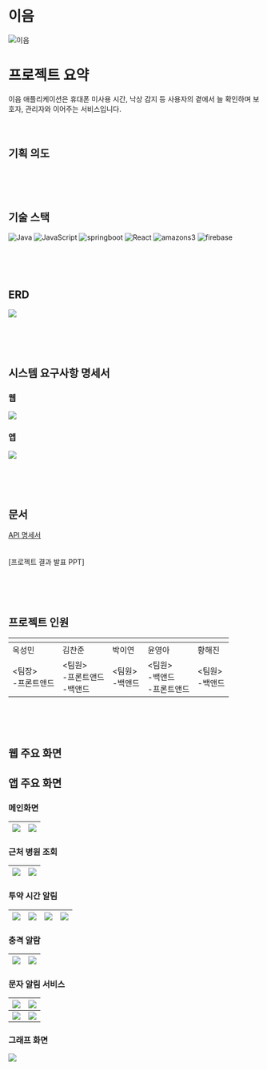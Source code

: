 # 이음
![이음](https://i.imgur.com/z2kc8tT.png)

# 프로젝트 요약

이음 애플리케이션은 휴대폰 미사용 시간, 낙상 감지 등 사용자의 곁에서 늘 확인하며
보호자, 관리자와 이어주는 서비스입니다.
<br><br><br>
## 기획 의도


<br><br><br>

## 기술 스택
![Java](https://img.shields.io/badge/java-%23ED8B00.svg?style=for-the-badge&logo=openjdk&logoColor=white)
![JavaScript](https://img.shields.io/badge/javascript-%23323330.svg?style=for-the-badge&logo=javascript&logoColor=%23F7DF1E)
![springboot](https://img.shields.io/badge/springboot-%236DB33F.svg?style=for-the-badge&logo=spring&logoColor=white)
![React](https://img.shields.io/badge/react-%2320232a.svg?style=for-the-badge&logo=react&logoColor=%2361DAFB)
![amazons3](https://img.shields.io/badge/amazons3-569A31.svg?style=for-the-badge&logo=amazons3&logoColor=white)
![firebase](https://img.shields.io/badge/firebase-DD2C00.svg?style=for-the-badge&logo=firebase&logoColor=white)

<br><br><br>

## ERD
![](https://i.imgur.com/AA2xzHa.png)

<br><br><br>

## 시스템 요구사항 명세서
### 웹
![](https://i.imgur.com/rre1Vex.png)
### 앱
![](https://i.imgur.com/uAxHjMl.png)

<br><br><br>


## 문서 
[API 명세서](https://docs.google.com/spreadsheets/d/1ORIJIANBcSKe0-h6ruXffFMUfjc9gSBiSFB5hh6q1B4/edit?usp=sharing)
<br><br><br>
[프로젝트 결과 발표 PPT]

<br><br><br>

## 프로젝트 인원

|![]()|![]()|![]()|![]()|![]()|
|------|---|---|---|---|
|옥성민|김찬준|박이연|윤영아|황해진|
|<팀장><br>-프론트앤드|<팀원><br>-프론트앤드<br>-백앤드|<팀원><br>-백앤드|<팀원><br>-백앤드<br>-프론트앤드|<팀원><br>-백앤드|

<br><br><br>
## 웹 주요 화면

## 앱 주요 화면

### 메인화면
![](https://i.imgur.com/mudtGyw.jpeg) |![](https://i.imgur.com/nZlKdTe.jpeg)
--- | --- | 

### 근처 병원 조회
![](https://i.imgur.com/nZlKdTe.jpeg) | ![](https://i.imgur.com/7fqb63S.jpeg)
--- | --- | 


### 투약 시간 알림
![](https://i.imgur.com/Ril5DEg.jpeg) | ![](https://i.imgur.com/7w0PRcF.jpeg) | ![](https://i.imgur.com/HDJYcCn.jpeg)  |![](https://i.imgur.com/BpHsJjO.jpeg)
--- | --- | --- | --- | 

### 충격 알람
![](https://i.imgur.com/YxHcXGf.jpeg)  |![](https://i.imgur.com/3GcZTgw.jpeg)
--- | --- | 

### 문자 알림 서비스
![](https://i.imgur.com/Lm8GU9H.jpeg) |![](https://i.imgur.com/m7MzlAj.jpeg) 
--- | --- | 
![](https://i.imgur.com/m7MzlAj.jpeg) |![](https://i.imgur.com/2UwLZer.jpeg)


### 그래프 화면
![](https://i.imgur.com/2UwLZer.jpeg)
